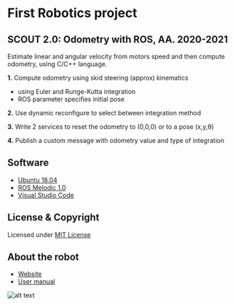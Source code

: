 # First Robotics project
## SCOUT 2.0: Odometry with ROS, AA. 2020-2021
Estimate linear and angular velocity from motors speed and then compute odometry, using C/C++ language.

**1.** Compute odometry using skid steering (approx) kinematics
   - using Euler and Runge-Kutta integration
   - ROS parameter specifies initial pose
    
**2.** Use dynamic reconfigure to select between integration method

**3.** Write 2 services to reset the odometry to (0,0,0) or to a pose (x,y,θ)

**4.** Publish a custom message with odometry value and type of integration

## Software
- [Ubuntu 18.04](https://releases.ubuntu.com/18.04/)
- [ROS Melodic 1.0](http://wiki.ros.org/melodic)
- [Visual Studio Code](https://code.visualstudio.com/)

## License & Copyright
Licensed under [MIT License](LICENSE)

## About the robot
- [Website](https://www.agilex.ai/index/product/id/2?lang=en-us)
- [User manual](https://www.generationrobots.com/media/agilex/SCOUT2.0_UserManual_v2.0_EN.pdf)

![alt text](https://www.agilex.ai/upload/blocks/6_imgen.png?s=0)
